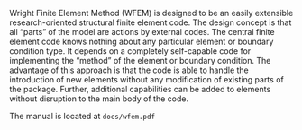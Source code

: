 Wright Finite Element Method (WFEM) is designed to be an easily extensible research-oriented structural finite element code. The design concept is that all “parts” of the model are actions by external codes. The central finite element code knows nothing about any particular element or boundary condition type. It depends on a completely self-capable code for implementing the “method” of the element or boundary condition. The advantage of this approach is that the code is able to handle the introduction of new elements without any modification of existing parts of the package. Further, additional capabilities can be added to elements without disruption to the main body of the code.

The manual is located at `docs/wfem.pdf`

